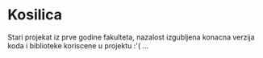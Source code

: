 # Kosilica
Stari projekat iz prve godine fakulteta, nazalost izgubljena konacna verzija koda i  biblioteke koriscene u projektu :'( ...
